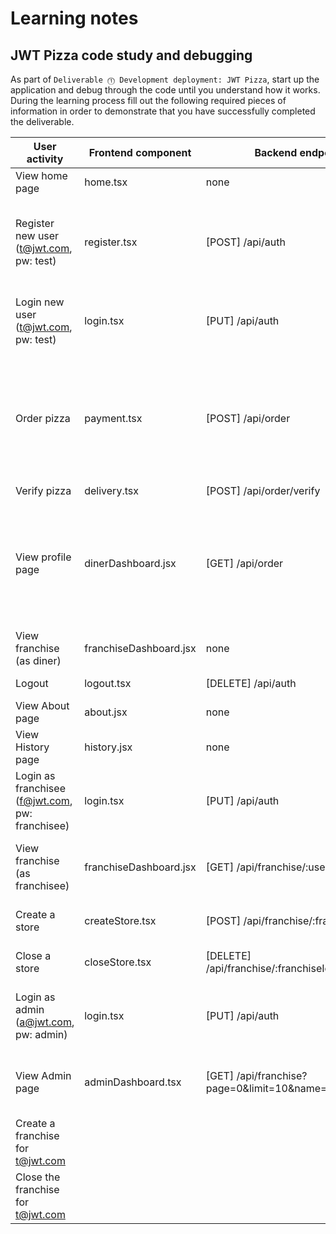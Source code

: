 # Learning notes

## JWT Pizza code study and debugging

As part of `Deliverable ⓵ Development deployment: JWT Pizza`, start up the application and debug through the code until you understand how it works. During the learning process fill out the following required pieces of information in order to demonstrate that you have successfully completed the deliverable.

| User activity                                       | Frontend component | Backend endpoints | Database SQL |
| --------------------------------------------------- | ------------------ | ----------------- | ------------ |
| View home page                                      |      home.tsx      |  none             |   none       |
| Register new user<br/>(t@jwt.com, pw: test)         |      register.tsx  |  [POST] /api/auth | INSERT INTO user (name, email, password) VALUES (?, ?, ?) <br> INSERT INTO userRole (userId, role, objectId) VALUES (?, ?, ?)             |
| Login new user<br/>(t@jwt.com, pw: test)            |     login.tsx      | [PUT] /api/auth   | SELECT * FROM user WHERE email=? <br> SELECT * FROM userRole WHERE userId=? |
| Order pizza                                         |     payment.tsx    | [POST] /api/order | INSERT INTO dinerOrder (dinerId, franchiseId, storeId, date) VALUES (?, ?, ?, now()) <br> INSERT INTO orderItem (orderId, menuId, description, price) VALUES (?, ?, ?, ?)             |
| Verify pizza                                        |    delivery.tsx    | [POST] /api/order/verify |   none        |
| View profile page                                   |    dinerDashboard.jsx | [GET] /api/order  | SELECT id, franchiseId, storeId, date FROM dinerOrder WHERE dinerId=? LIMIT ${offset},${config.db.listPerPage} <br> SELECT id, menuId, description, price FROM orderItem WHERE orderId=? |
| View franchise<br/>(as diner)                       |franchiseDashboard.jsx |      none      |    none      |
| Logout                                              |    logout.tsx      | [DELETE] /api/auth|     DELETE FROM auth WHERE token=?     |
| View About page                                     |    about.jsx       |  none             |   none       |
| View History page                                   |     history.jsx    |   none            |   none       |
| Login as franchisee<br/>(f@jwt.com, pw: franchisee) |     login.tsx      |   [PUT] /api/auth |  SELECT * FROM user WHERE email=? <br> SELECT * FROM userRole WHERE userId=?    |
| View franchise<br/>(as franchisee)                  |franchiseDashboard.jsx| [GET] /api/franchise/:userId|  SELECT objectId FROM userRole WHERE role='franchisee' AND userId=? |
| Create a store                                      | createStore.tsx    |   [POST] /api/franchise/:franchiseId/store | INSERT INTO store (franchiseId, name) VALUES (?, ?)  |
| Close a store                                       |   closeStore.tsx   | [DELETE] /api/franchise/:franchiseId/store/:storeId | DELETE FROM store WHERE franchiseId=? AND id=?  |
| Login as admin<br/>(a@jwt.com, pw: admin)           |    login.tsx      | [PUT] /api/auth   | SELECT * FROM user WHERE email=? <br> SELECT * FROM userRole WHERE userId=? |
| View Admin page                                     | adminDashboard.tsx |  [GET] /api/franchise?page=0&limit=10&name=* | SELECT id, name FROM franchise WHERE name LIKE ? LIMIT ${limit + 1} OFFSET ${offset}      |
| Create a franchise for t@jwt.com                    |                    |                   |              |
| Close the franchise for t@jwt.com                   |                    |                   |              |

